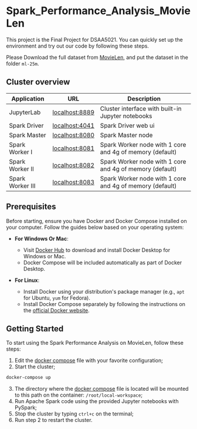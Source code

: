 # Spark_Performance_Analysis_MovieLen

This project is the Final Project for DSAA5021. You can quickly set up the environment and try out our code by following these steps.

Please Download the full dataset from [MovieLen](https://grouplens.org/datasets/movielens/25m/), and put the dataset in the folder `ml-25m`.

## Cluster overview

| Application      | URL                                      | Description                                              |
|------------------|------------------------------------------|----------------------------------------------------------|
| JupyterLab       | [localhost:8889](http://localhost:8889/) | Cluster interface with built-in Jupyter notebooks        |
| Spark Driver     | [localhost:4041](http://localhost:4041/) | Spark Driver web ui                                      |
| Spark Master     | [localhost:8080](http://localhost:8080/) | Spark Master node                                        |
| Spark Worker I   | [localhost:8081](http://localhost:8081/) | Spark Worker node with 1 core and 4g of memory (default) |
| Spark Worker II  | [localhost:8082](http://localhost:8082/) | Spark Worker node with 1 core and 4g of memory (default) |
| Spark Worker III | [localhost:8083](http://localhost:8083/) | Spark Worker node with 1 core and 4g of memory (default) |
## Prerequisites

Before starting, ensure you have Docker and Docker Compose installed on your computer. Follow the guides below based on your operating system:

- **For Windows Or Mac**:
  - Visit [Docker Hub](https://hub.docker.com/) to download and install Docker Desktop for Windows or Mac.
  - Docker Compose will be included automatically as part of Docker Desktop.

- **For Linux**:
  - Install Docker using your distribution's package manager (e.g., `apt` for Ubuntu, `yum` for Fedora).
  - Install Docker Compose separately by following the instructions on the [official Docker website](https://docs.docker.com/compose/install/).

## Getting Started

To start using the Spark Performance Analysis on MovieLen, follow these steps:

1. Edit the [docker compose](docker-compose.yml) file with your favorite configuration;
2. Start the cluster;

```bash
docker-compose up
```

3. The directory where the [docker compose](docker-compose.yml) file is located will be mounted to this path on the container: `/root/local-workspace`;
4. Run Apache Spark code using the provided Jupyter notebooks with PySpark;
5. Stop the cluster by typing `ctrl+c` on the terminal;
6. Run step 2 to restart the cluster.


